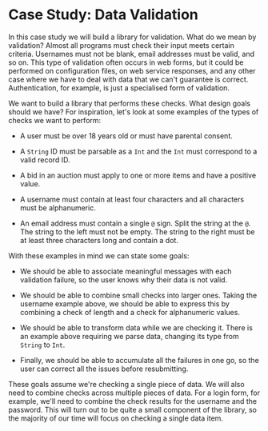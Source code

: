 # Case Study: Data Validation

In this case study we will build a library for validation.
What do we mean by validation?
Almost all programs must check their input meets certain criteria.
Usernames must not be blank, email addresses must be valid, and so on.
This type of validation often occurs in web forms,
but it could be performed on configuration files,
on web service responses, and any other case where
we have to deal with data that we can't guarantee is correct.
Authentication, for example, is just a specialised form of validation.

We want to build a library that performs these checks.
What design goals should we have?
For inspiration, let's look at some examples of
the types of checks we want to perform:

- A user must be over 18 years old
  or must have parental consent.

- A `String` ID must be parsable as a `Int`
  and the `Int` must correspond to a valid record ID.

- A bid in an auction must apply
  to one or more items and have a positive value.

- A username must contain at least four characters
  and all characters must be alphanumeric.

- An email address must contain a single `@` sign.
  Split the string at the `@`.
  The string to the left must not be empty.
  The string to the right must be
  at least three characters long and contain a dot.

With these examples in mind we can state some goals:

- We should be able to associate meaningful messages with each validation failure,
  so the user knows why their data is not valid.

- We should be able to combine small checks into larger ones.
  Taking the username example above,
  we should be able to express this
  by combining a check of length and a check for alphanumeric values.

- We should be able to transform data while we are checking it.
  There is an example above requiring we parse data,
  changing its type from `String` to `Int`.

- Finally, we should be able to accumulate all the failures in one go,
  so the user can correct all the issues before resubmitting.

These goals assume we're checking a single piece of data.
We will also need to combine checks across multiple pieces of data.
For a login form, for example,
we'll need to combine the check results for the username and the password.
This will turn out to be quite a small component of the library,
so the majority of our time will focus on checking a single data item.
